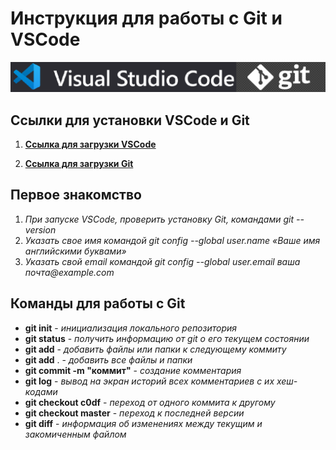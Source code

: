 # Инструкция для работы с Git и VSCode

![](/gitvs.png)

## Ссылки для установки VSCode и Git

1. [**Ссылка для загрузки VSCode**](https://code.visualstudio.com/download)

2. [**Ссылка для загрузки Git**](https://git-scm.com/downloads)

## Первое знакомство

1. _При запуске VSCode, проверить установку Git, командами git --version_
2. _Указать свое имя командой git config --global user.name «Ваше имя английскими буквами»_
3. _Указать свой email командой git config --global user.email ваша почта@example.com_

## Команды для работы с Git

- **git init** - _инициализация локального репозитория_
- **git status** - _получить информацию от git о его текущем состоянии_
- **git add** - _добавить файлы или папки к следующему коммиту_
- **git add** . - _добавить все файлы и папки_
- **git commit -m "коммит"** - _создание комментария_
- **git log** - _вывод на экран историй всех комментариев с их хеш-кодами_
- **git checkout c0df** - _переход от одного коммита к другому_
- **git checkout master** - _переход к последней версии_
- **git diff** - _информация об изменениях между текущим и закомиченным файлом_
